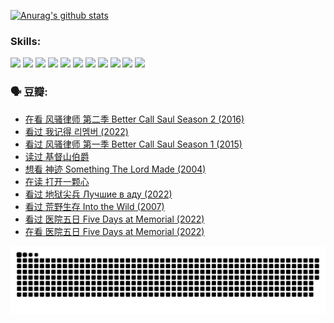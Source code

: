 
[![Anurag's github stats](https://github-readme-stats.vercel.app/api?username=w940853815)](https://github.com/anuraghazra/github-readme-stats)

### Skills:

<code><img height="32" src="https://cdn.jsdelivr.net/npm/simple-icons@v5/icons/python.svg"></code>
<code><img height="32" src="https://cdn.jsdelivr.net/npm/simple-icons@v5/icons/javascript.svg"></code>
<code><img height="32" src="https://cdn.jsdelivr.net/npm/simple-icons@v5/icons/django.svg"></code>
<code><img height="32" src="https://cdn.jsdelivr.net/npm/simple-icons@v5/icons/flask.svg"></code>
<code><img height="32" src="https://cdn.jsdelivr.net/npm/simple-icons@v5/icons/vuetify.svg"></code>
<code><img height="32" src="https://cdn.jsdelivr.net/npm/simple-icons@v5/icons/git.svg"></code>
<code><img height="32" src="https://cdn.jsdelivr.net/npm/simple-icons@v5/icons/docker.svg"></code>
<code><img height="32" src="https://cdn.jsdelivr.net/npm/simple-icons@v5/icons/postgresql.svg"></code>
<code><img height="32" src="https://cdn.jsdelivr.net/npm/simple-icons@v5/icons/elasticsearch.svg"></code>
<code><img height="32" src="https://cdn.jsdelivr.net/npm/simple-icons@v5/icons/macos.svg"></code>
<code><img height="32" src="https://cdn.jsdelivr.net/npm/simple-icons@v5/icons/linux.svg"></code>

### 🗣 豆瓣:

<!-- DOUBAN-ACTIVITIES:START -->
- [在看 风骚律师 第二季 Better Call Saul Season 2‎ (2016)](https://www.douban.com/people/136069238/status/4076700321/?_i=71092346)
- [看过 我记得 리멤버‎ (2022)](https://www.douban.com/people/136069238/status/4075901098/?_i=71092346)
- [看过 风骚律师 第一季 Better Call Saul Season 1‎ (2015)](https://www.douban.com/people/136069238/status/4075482619/?_i=71092346)
- [读过 基督山伯爵](https://www.douban.com/people/136069238/status/4074593759/?_i=71092346)
- [想看 神迹 Something The Lord Made‎ (2004)](https://www.douban.com/people/136069238/status/4074340304/?_i=71092346)
- [在读 打开一颗心](https://www.douban.com/people/136069238/status/4074339283/?_i=71092346)
- [看过 地狱尖兵 Лучшие в аду‎ (2022)](https://www.douban.com/people/136069238/status/4071353412/?_i=71092346)
- [看过 荒野生存 Into the Wild‎ (2007)](https://www.douban.com/people/136069238/status/4069101490/?_i=71092346)
- [看过 医院五日 Five Days at Memorial‎ (2022)](https://www.douban.com/people/136069238/status/4067791360/?_i=71092346)
- [在看 医院五日 Five Days at Memorial‎ (2022)](https://www.douban.com/people/136069238/status/4063111480/?_i=71092346)
<!-- DOUBAN-ACTIVITIES:END -->


![Snake animation](https://raw.githubusercontent.com/w940853815/w940853815/output/github-contribution-grid-snake.svg)

<!--
**w940853815/w940853815** is a ✨ _special_ ✨ repository because its `README.md` (this file) appears on your GitHub profile.

Here are some ideas to get you started:

- 🔭 I’m currently working on ...
- 🌱 I’m currently learning ...
- 👯 I’m looking to collaborate on ...
- 🤔 I’m looking for help with ...
- 💬 Ask me about ...
- 📫 How to reach me: ...
- 😄 Pronouns: ...
- ⚡ Fun fact: ...
-->
